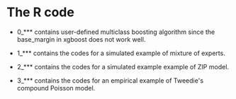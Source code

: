 # The R code 

- 0_*** contains user-defined multiclass boosting algorithm since the base_margin in xgboost does not work well.

- 1_*** contains the codes for a simulated example of mixture of experts.

- 2_*** contains the codes for a simulated example  example of ZIP model.

- 3_*** contains the codes for an empirical example of Tweedie's compound Poisson model.

